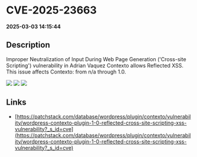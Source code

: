 # CVE-2025-23663

**2025-03-03 14:15:44**

## Description
Improper Neutralization of Input During Web Page Generation ('Cross-site Scripting') vulnerability in Adrian Vaquez Contexto allows Reflected XSS. This issue affects Contexto: from n/a through 1.0.

![](https://img.shields.io/static/v1?label=Score&message=7.1&color=red)
![](https://img.shields.io/static/v1?label=Severity&message=HIGH&color=red)
![](https://img.shields.io/static/v1?label=CWE&message=XSS&color=green)

## Links
- [https://patchstack.com/database/wordpress/plugin/contexto/vulnerability/wordpress-contexto-plugin-1-0-reflected-cross-site-scripting-xss-vulnerability?_s_id=cve](https://patchstack.com/database/wordpress/plugin/contexto/vulnerability/wordpress-contexto-plugin-1-0-reflected-cross-site-scripting-xss-vulnerability?_s_id=cve)
